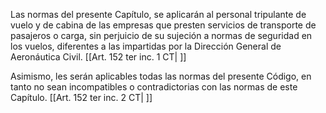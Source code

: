 Las normas del presente Capítulo, se aplicarán al personal tripulante de vuelo y de cabina de las empresas que presten servicios de transporte de pasajeros o carga, sin perjuicio de su sujeción a normas de seguridad en los vuelos, diferentes a las impartidas por la Dirección General de Aeronáutica Civil. [[Art. 152 ter inc. 1 CT| ]]

Asimismo, les serán aplicables todas las normas del presente Código, en tanto no sean incompatibles o contradictorias con las normas de este Capítulo. [[Art. 152 ter inc. 2 CT| ]]